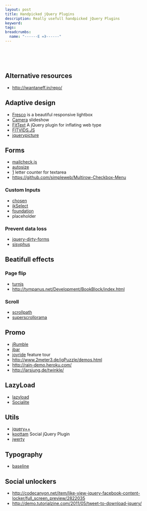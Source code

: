 ```yaml
---
layout: post
title: Handpicked jQuery Plugins
description: Really usefull handpicked jQuery Plugins
keyword:
tags:
breadcrumbs:
  name: "------Е =Э------"
---
```


<br><br><br>

## Alternative resources
 - http://iwantaneff.in/repo/

## Adaptive design
 - [Fresco](http://www.frescojs.com/) is a beautiful responsive lightbox
 - [Camera](http://www.pixedelic.com/plugins/camera/) slideshow
 - [FitText](http://fittextjs.com/) A jQuery plugin for inflating web type
 - [FITVIDS.JS](http://fitvidsjs.com/)
 - [jquerypicture](http://jquerypicture.com/)

## Forms
 - [mailcheck.js](https://github.com/Kicksend/mailcheck)
 - [autosize](http://www.jacklmoore.com/autosize)
 - [1](http://theproductguy.com/noblecount/noblecount.demo.html) letter counter for textarea
 - https://github.com/simpleweb/Multirow-Checkbox-Menu
### Custom Inputs
 - [chosen](http://harvesthq.github.com/chosen/)
 - [ikSelect](http://igor10k.github.com/ikSelect/)
 - [foundation](http://foundation.zurb.com/docs/forms.php)
  - placeholder
### Prevent data loss
 - [jquery-dirty-forms](http://mal.co.nz/code/jquery-dirty-forms/)
 - [sisyphus](http://simsalabim.github.com/sisyphus/)

## Beatifull effects 
### Page flip
 - [turnjs](http://www.turnjs.com/)
 - http://tympanus.net/Development/BookBlock/index.html
### Scroll
 - [scrollpath](http://joelb.me/scrollpath/)
 - [superscrollorama](http://johnpolacek.github.com/superscrollorama/)

## Promo
 - [jRumble](http://jackrugile.com/jrumble/)
 - [jbar](http://demo.toddmotto.com/jbar/jbar-2.php)
 - [joyride](http://www.zurb.com/playground/jquery-joyride-feature-tour-plugin) feature tour
 - http://www.2meter3.de/jqPuzzle/demos.html
 - http://rain-demo.heroku.com/
 - http://larsjung.de/twinkle/

## LazyLoad
 - [lazyload](http://www.appelsiini.net/projects/lazyload)
 - [Socialite](https://github.com/dbushell/Socialite/)

## Utils
 - [jquery++](http://jquerypp.com/#animate)
 - [koottam](http://jobyj.in/koottam-jquery-plugin/demo.html) Social jQuery Plugin
 - [jwerty](http://keithcirkel.co.uk/jwerty/)

## Typography
 - [baseline](http://daneden.me/baseline/)

## Social unlockers
 - http://codecanyon.net/item/like-view-jquery-facebook-content-locker/full_screen_preview/2822035
 - http://demo.tutorialzine.com/2011/05/tweet-to-download-jquery/ 
